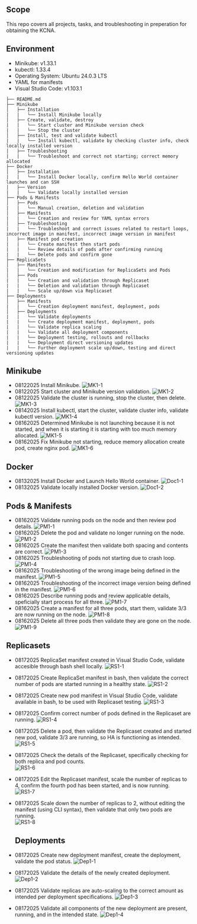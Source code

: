 ## Scope
This repo covers all projects, tasks, and troubleshooting in preperation for obtaining the KCNA. 

## Environment
- Minikube: v1.33.1
- kubectl: 1.33.4
- Operating System: Ubuntu 24.0.3 LTS
- YAML for manifests
- Visual Studio Code: v1.103.1

```
├── README.md
├── Minikube
│   ├── Installation
|   |   └── Install Minikube locally
│   ├── Create, validate, destroy
|   |   └── Start cluster and Minikube version check
|   |   └── Stop the cluster
│   ├── Install, test and validate kubectl
|   |   └── Install kubectl, validate by checking cluster info, check locally installed version
│   ├── Troubleshooting
|   |   └── Troubleshoot and correct not starting; correct memory allocated
├── Docker
│   ├── Installation
|   |   └── Install Docker locally, confirm Hello World container launches and can SSH
│   ├── Version
|   |   └── Validate locally installed version
├── Pods & Manifests
│   ├── Pods
|   |   └── Manual creation, deletion and validation 
│   ├── Manifests
|   |   └── Creation and review for YAML syntax errors
│   ├── Troubleshooting
|   |   └── Troubleshoot and correct issues related to restart loops, incorrect image in manifest, incorrect image version in manifest
│   ├── Manifest pod creation
|   |   └── Create manifest then start pods
|   |   └── Review details of pods after confirming running
|   |   └── Delete pods and confirm gone
├── ReplicaSets
│   ├── Manifests
|   |   └── Creation and modification for ReplicaSets and Pods
│   ├── Pods 
|   |   └── Creation and validation through Replicaset
|   |   └── Deletion and validation through Replicaset
|   |   └── Scale up/down via Replicaset
├── Deployments
│   ├── Manifests
|   |   └── Creation deployment manifest, deployment, pods
│   ├── Deployments
|   |   └── Validate deployments
|   |   └── Create deployment manifest, deployment, pods
|   |   └── Validate replica scaling
|   |   └── Validate all deployment components
|   |   └── Deployment testing, rollouts and rollbacks
|   |   └── Deployment direct versioning updates
|   |   └── Further deployment scale up/down, testing and direct versioning updates
```
## Minikube
- 08122025 Install Minikube.
  ![MK1-1](Minikube/MK1-1.jpg)
- 08122025 Start cluster and Minikube version validation.
  ![MK1-2](Minikube/MK1-2.jpg)
- 08122025 Validate the cluster is running, stop the cluster, then delete.
  ![MK1-3](Minikube/MK1-3.jpg)
- 08142025 Install kubectl, start the cluster, validate cluster info, validate kubectl version.
  ![MK1-4](Minikube/MK1-4.jpg)
- 08162025 Determined Minikube is not launching because it is not started, and when it is starting it is starting with too much memory allocated.
  ![MK1-5](Minikube/MK1-5.jpg)
- 08162025 Fix Minikube not starting, reduce memory allocation create pod, create nginx pod.
  ![MK1-6](Minikube/MK1-6.jpg)

## Docker
- 08132025 Install Docker and Launch Hello World container.
  ![Doc1-1](Docker/Doc1-1.jpg)
- 08132025 Validate locally installed Docker version.
  ![Doc1-2](Docker/Doc1-2.jpg)

## Pods & Manifests
- 08162025 Validate running pods on the node and then review pod details.
  ![PM1-1](Pods_Manifests/PM1-1.jpg)
- 08162025 Delete the pod and validate no longer running on the node.
  ![PM1-2](Pods_Manifests/PM1-2.jpg)
- 08162025 Create the manifest then validate both spacing and contents are correct.
  ![PM1-3](Pods_Manifests/PM1-3.jpg)
- 08162025 Troubleshooting of pods not starting due to crash loop.
  ![PM1-4](Pods_Manifests/PM1-4.jpg)
- 08162025 Troubleshooting of the wrong image being defined in the manifest.
  ![PM1-5](Pods_Manifests/PM1-5.jpg)
- 08162025 Troubleshooting of the incorrect image version being defined in the manifest.
  ![PM1-6](Pods_Manifests/PM1-6.jpg)
- 08162025 Describe running pods and review applicable details, speficially start process for all three.
  ![PM1-7](Pods_Manifests/PM1-7.jpg)
- 08162025 Create a manifest for all three pods, start them, validate 3/3 are now running on the node.
  ![PM1-8](Pods_Manifests/PM1-8.jpg)
- 08162025 Delete all three pods then validate they are gone on the node.
  ![PM1-9](Pods_Manifests/PM1-9.jpg)

## Replicasets
- 08172025 ReplicaSet manifest created in Visual Studio Code, validate accesible through bash shell locally.
  ![RS1-1](Replicasets/RS1-1.jpg)
- 08172025 Create ReplicaSet manifest in bash, then validate the correct number of pods are started running in a healthy state.
  ![RS1-2](Replicasets/RS1-2.jpg)
- 08172025 Create new pod manifest in Visual Studio Code, validate available in bash, to be used with Replicaset testing.
  ![RS1-3](Replicasets/RS1-3.jpg)
- 08172025 Confirm correct number of pods defined in the Replicaset are running.
  ![RS1-4](Replicasets/RS1-4.jpg)
- 08172025 Delete a pod, then validate the Replicaset created and started new pod, validate 3/3 are running, so HA is functioning as intended.
  ![RS1-5](Replicasets/RS1-5.jpg)
- 08172025 Check the details of the Replicaset, specifically checking for both replica and pod counts.  
  ![RS1-6](Replicasets/RS1-6.jpg)
- 08172025 Edit the Replicaset manifest, scale the number of replicas to 4, confirm the fourth pod has been started, and is now running.  
  ![RS1-7](Replicasets/RS1-7.jpg)
- 08172025 Scale down the number of replicas to 2, without editing the manifest (using CLI syntax), then validate that only two pods are running.  
  ![RS1-8](Replicasets/RS1-8.jpg)
  
  ## Deployments
- 08172025 Create new deployment manifest, create the deployment, validate the pod status.
  ![Dep1-1](Deployments/Dep1-1.jpg)
- 08172025 Validate the details of the newly created deployment.
  ![Dep1-2](Deployments/Dep1-2.jpg)
- 08172025 Validate replicas are auto-scaling to the correct amount as intended per deployment specifications.
  ![Dep1-3](Deployments/Dep1-3.jpg)
- 08172025 Validate all components of the new deployment are present, running, and in the intended state.
  ![Dep1-4](Deployments/Dep1-4.jpg)
  
